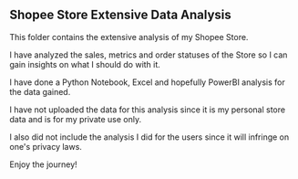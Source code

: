 ## Shopee Store Extensive Data Analysis

This folder contains the extensive analysis of my Shopee Store.

I have analyzed the sales, metrics and order statuses of the Store so I can gain insights on what I should do with it.

I have done a Python Notebook, Excel and hopefully PowerBI analysis for the data gained.

I have not uploaded the data for this analysis since it is my personal store data and is for my private use only.

I also did not include the analysis I did for the users since it will infringe on one's privacy laws.

Enjoy the journey!
